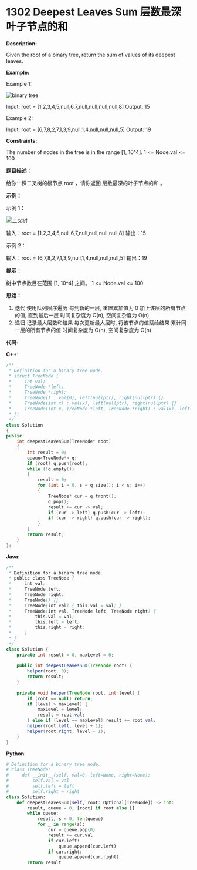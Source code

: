 # 1302 Deepest Leaves Sum 层数最深叶子节点的和

__Description:__

Given the root of a binary tree, return the sum of values of its deepest leaves.

__Example:__

Example 1:

![binary tree](https://assets.leetcode.com/uploads/2019/07/31/1483_ex1.png)

Input: root = [1,2,3,4,5,null,6,7,null,null,null,null,8]
Output: 15

Example 2:

Input: root = [6,7,8,2,7,1,3,9,null,1,4,null,null,null,5]
Output: 19

__Constraints:__

The number of nodes in the tree is in the range [1, 10^4].
1 <= Node.val <= 100

__题目描述：__

给你一棵二叉树的根节点 root ，请你返回 层数最深的叶子节点的和 。

__示例：__

示例 1：

![二叉树](https://assets.leetcode-cn.com/aliyun-lc-upload/uploads/2019/12/28/1483_ex1.png)

输入：root = [1,2,3,4,5,null,6,7,null,null,null,null,8]
输出：15

示例 2：

输入：root = [6,7,8,2,7,1,3,9,null,1,4,null,null,null,5]
输出：19

__提示：__

树中节点数目在范围 [1, 10^4] 之间。
1 <= Node.val <= 100

__思路：__

1. 迭代
使用队列层序遍历
每到新的一层, 重置累加值为 0
加上该层的所有节点的值, 直到最后一层
时间复杂度为 O(n), 空间复杂度为 O(n)
2. 递归
记录最大层数和结果
每次更新最大层时, 将该节点的值赋给结果
累计同一层的所有节点的值
时间复杂度为 O(n), 空间复杂度为 O(n)

__代码__:

__C++__:

```C++
/**
 * Definition for a binary tree node.
 * struct TreeNode {
 *     int val;
 *     TreeNode *left;
 *     TreeNode *right;
 *     TreeNode() : val(0), left(nullptr), right(nullptr) {}
 *     TreeNode(int x) : val(x), left(nullptr), right(nullptr) {}
 *     TreeNode(int x, TreeNode *left, TreeNode *right) : val(x), left(left), right(right) {}
 * };
 */
class Solution 
{
public:
    int deepestLeavesSum(TreeNode* root) 
    {
        int result = 0;
        queue<TreeNode*> q;
        if (root) q.push(root);
        while (!q.empty())
        {
            result = 0;
            for (int i = 0, s = q.size(); i < s; i++)
            {
                TreeNode* cur = q.front();
                q.pop();
                result += cur -> val;
                if (cur -> left) q.push(cur -> left);
                if (cur -> right) q.push(cur -> right);
            }
        }
        return result;
    }
};
```

__Java__:

```Java
/**
 * Definition for a binary tree node.
 * public class TreeNode {
 *     int val;
 *     TreeNode left;
 *     TreeNode right;
 *     TreeNode() {}
 *     TreeNode(int val) { this.val = val; }
 *     TreeNode(int val, TreeNode left, TreeNode right) {
 *         this.val = val;
 *         this.left = left;
 *         this.right = right;
 *     }
 * }
 */
class Solution {
    private int result = 0, maxLevel = 0;
    
    public int deepestLeavesSum(TreeNode root) {
        helper(root, 0);
        return result;
    }
    
    private void helper(TreeNode root, int level) {
        if (root == null) return;
        if (level > maxLevel) {
            maxLevel = level;
            result = root.val;
        } else if (level == maxLevel) result += root.val;
        helper(root.left, level + 1);
        helper(root.right, level + 1);
    }
}
```

__Python__:

```Python
# Definition for a binary tree node.
# class TreeNode:
#     def __init__(self, val=0, left=None, right=None):
#         self.val = val
#         self.left = left
#         self.right = right
class Solution:
    def deepestLeavesSum(self, root: Optional[TreeNode]) -> int:
        result, queue = 0, [root] if root else []
        while queue:
            result, s = 0, len(queue)
            for _ in range(s):
                cur = queue.pop(0)
                result += cur.val
                if cur.left:
                    queue.append(cur.left)
                if cur.right:
                    queue.append(cur.right)
        return result
```
